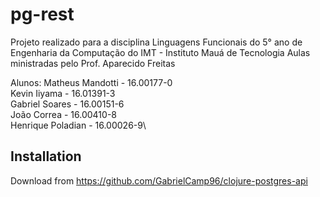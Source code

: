 # pg-rest

Projeto realizado para a disciplina Linguagens Funcionais do 5° ano de Engenharia da Computação do IMT - Instituto Mauá de Tecnologia
Aulas ministradas pelo Prof. Aparecido Freitas

Alunos:
Matheus Mandotti - 16.00177-0\
Kevin Iiyama - 16.01391-3\
Gabriel Soares - 16.00151-6\
João Correa - 16.00410-8\
Henrique Poladian - 16.00026-9\

## Installation

Download from https://github.com/GabrielCamp96/clojure-postgres-api

